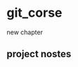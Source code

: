 # git_corse
new chapter
## project nostes

<div>
  <img="https://github.com/khaledhussen22/git_corse/assets/172124133/fc16f739-db7a-492f-b1b5-eed2604895f9">
</div>
